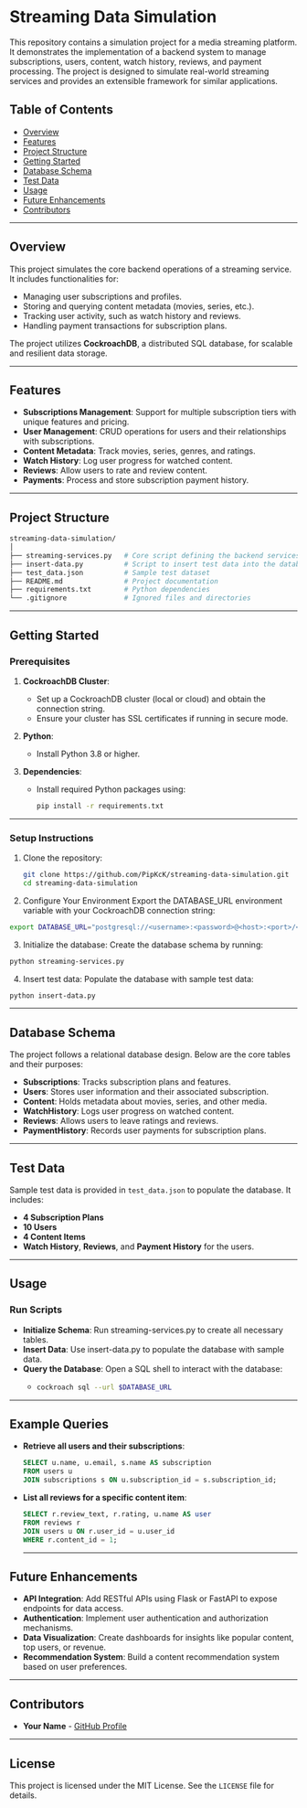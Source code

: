 # **Streaming Data Simulation**

This repository contains a simulation project for a media streaming platform. It demonstrates the implementation of a backend system to manage subscriptions, users, content, watch history, reviews, and payment processing. The project is designed to simulate real-world streaming services and provides an extensible framework for similar applications.

## **Table of Contents**
- [Overview](#overview)
- [Features](#features)
- [Project Structure](#project-structure)
- [Getting Started](#getting-started)
- [Database Schema](#database-schema)
- [Test Data](#test-data)
- [Usage](#usage)
- [Future Enhancements](#future-enhancements)
- [Contributors](#contributors)

---

## **Overview**

This project simulates the core backend operations of a streaming service. It includes functionalities for:
- Managing user subscriptions and profiles.
- Storing and querying content metadata (movies, series, etc.).
- Tracking user activity, such as watch history and reviews.
- Handling payment transactions for subscription plans.

The project utilizes **CockroachDB**, a distributed SQL database, for scalable and resilient data storage.

---

## **Features**

- **Subscriptions Management**: Support for multiple subscription tiers with unique features and pricing.
- **User Management**: CRUD operations for users and their relationships with subscriptions.
- **Content Metadata**: Track movies, series, genres, and ratings.
- **Watch History**: Log user progress for watched content.
- **Reviews**: Allow users to rate and review content.
- **Payments**: Process and store subscription payment history.

---

## **Project Structure**
```bash
streaming-data-simulation/
│
├── streaming-services.py   # Core script defining the backend services
├── insert-data.py          # Script to insert test data into the database
├── test_data.json          # Sample test dataset
├── README.md               # Project documentation
├── requirements.txt        # Python dependencies
└── .gitignore              # Ignored files and directories
```
---

## **Getting Started**

### **Prerequisites**
1. **CockroachDB Cluster**:
   - Set up a CockroachDB cluster (local or cloud) and obtain the connection string.
   - Ensure your cluster has SSL certificates if running in secure mode.

2. **Python**:
   - Install Python 3.8 or higher.

3. **Dependencies**:
   - Install required Python packages using:
     ```bash
     pip install -r requirements.txt
     ```

---

### **Setup Instructions**
1. Clone the repository:
   ```bash
   git clone https://github.com/PipKcK/streaming-data-simulation.git
   cd streaming-data-simulation
   ```
2. Configure Your Environment
  Export the DATABASE_URL environment variable with your CockroachDB connection string:
  ```bash
  export DATABASE_URL="postgresql://<username>:<password>@<host>:<port>/<database>?sslmode=verify-full"
  ```
3. Initialize the database:
  Create the database schema by running:
  ```bash
  python streaming-services.py
  ```
4. Insert test data:
  Populate the database with sample test data:
  ```bash
  python insert-data.py
  ```

---

## **Database Schema**

The project follows a relational database design. Below are the core tables and their purposes:

- **Subscriptions**: Tracks subscription plans and features.
- **Users**: Stores user information and their associated subscription.
- **Content**: Holds metadata about movies, series, and other media.
- **WatchHistory**: Logs user progress on watched content.
- **Reviews**: Allows users to leave ratings and reviews.
- **PaymentHistory**: Records user payments for subscription plans.

---

## **Test Data**

Sample test data is provided in `test_data.json` to populate the database. It includes:
- **4 Subscription Plans**
- **10 Users**
- **4 Content Items**
- **Watch History**, **Reviews**, and **Payment History** for the users.

---

## **Usage**

### **Run Scripts**
- **Initialize Schema**: Run streaming-services.py to create all necessary tables.
- **Insert Data**: Use insert-data.py to populate the database with sample data.
- **Query the Database**: Open a SQL shell to interact with the database:
  - ```bash
    cockroach sql --url $DATABASE_URL
    ```

---

## **Example Queries**

- **Retrieve all users and their subscriptions**:
  ```sql
  SELECT u.name, u.email, s.name AS subscription
  FROM users u
  JOIN subscriptions s ON u.subscription_id = s.subscription_id;
  ```

- **List all reviews for a specific content item**:
  ```sql
  SELECT r.review_text, r.rating, u.name AS user
  FROM reviews r
  JOIN users u ON r.user_id = u.user_id
  WHERE r.content_id = 1;
  ```

  ---

## **Future Enhancements**
- **API Integration**: Add RESTful APIs using Flask or FastAPI to expose endpoints for data access.
- **Authentication**: Implement user authentication and authorization mechanisms.
- **Data Visualization**: Create dashboards for insights like popular content, top users, or revenue.
- **Recommendation System**: Build a content recommendation system based on user preferences.

---

## **Contributors**

- **Your Name** - [GitHub Profile](https://github.com/Sai-Krishna7)

---

## **License**

This project is licensed under the MIT License. See the `LICENSE` file for details.

